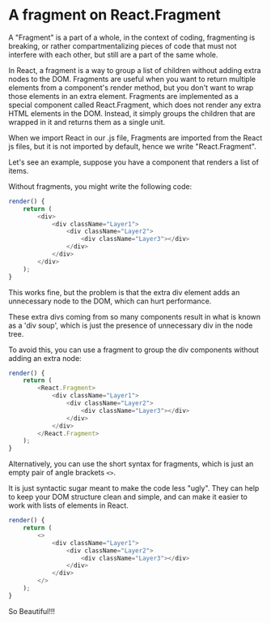 # A fragment on React.Fragment

A "Fragment" is a part of a whole, in the context of coding, fragmenting is breaking, or rather compartmentalizing pieces of code that must not interfere with each other, but still are a part of the same whole.

In React, a fragment is a way to group a list of children without adding extra nodes to the DOM. Fragments are useful when you want to return multiple elements from a component's render method, but you don't want to wrap those elements in an extra element. Fragments are implemented as a special component called React.Fragment, which does not render any extra HTML elements in the DOM. Instead, it simply groups the children that are wrapped in it and returns them as a single unit.

When we import React in our .js file, Fragments are imported from the React js files, but it is not imported by default, hence we write "React.Fragment".

Let's see an example, suppose you have a component that renders a list of items.

Without fragments, you might write the following code:

```javascript
render() { 
    return ( 
        <div>
            <div className="Layer1">
                <div className="Layer2">
                    <div className="Layer3"></div>
                </div>
            </div>
        </div> 
    );
}
```

This works fine, but the problem is that the extra div element adds an unnecessary node to the DOM, which can hurt performance.

These extra divs coming from so many components result in what is known as a 'div soup', which is just the presence of unnecessary div in the node tree.

To avoid this, you can use a fragment to group the div components without adding an extra node:

```javascript
render() { 
    return ( 
        <React.Fragment>
            <div className="Layer1">
                <div className="Layer2">
                    <div className="Layer3"></div>
                </div>
            </div>
        </React.Fragment> 
    );
}
```

Alternatively, you can use the short syntax for fragments, which is just an empty pair of angle brackets `<>`.

It is just syntactic sugar meant to make the code less "ugly". They can help to keep your DOM structure clean and simple, and can make it easier to work with lists of elements in React.

```javascript
render() { 
    return ( 
        <>
            <div className="Layer1">
                <div className="Layer2">
                    <div className="Layer3"></div>
                </div>
            </div>
        </> 
    );
}
```

So Beautiful!!!